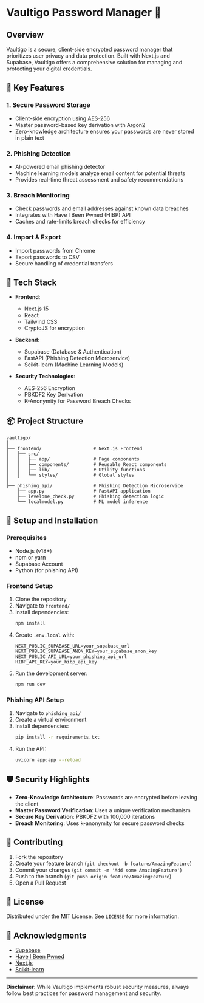 # Vaultigo Password Manager 🔐

## Overview

Vaultigo is a secure, client-side encrypted password manager that prioritizes user privacy and data protection. Built with Next.js and Supabase, Vaultigo offers a comprehensive solution for managing and protecting your digital credentials.

## 🌟 Key Features

### 1. Secure Password Storage

- Client-side encryption using AES-256
- Master password-based key derivation with Argon2
- Zero-knowledge architecture ensures your passwords are never stored in plain text

### 2. Phishing Detection

- AI-powered email phishing detector
- Machine learning models analyze email content for potential threats
- Provides real-time threat assessment and safety recommendations

### 3. Breach Monitoring

- Check passwords and email addresses against known data breaches
- Integrates with Have I Been Pwned (HIBP) API
- Caches and rate-limits breach checks for efficiency

### 4. Import & Export

- Import passwords from Chrome
- Export passwords to CSV
- Secure handling of credential transfers

## 🚀 Tech Stack

- **Frontend**:

  - Next.js 15
  - React
  - Tailwind CSS
  - CryptoJS for encryption

- **Backend**:

  - Supabase (Database & Authentication)
  - FastAPI (Phishing Detection Microservice)
  - Scikit-learn (Machine Learning Models)

- **Security Technologies**:
  - AES-256 Encryption
  - PBKDF2 Key Derivation
  - K-Anonymity for Password Breach Checks

## 📦 Project Structure

```
vaultigo/
│
├── frontend/                   # Next.js Frontend
│   ├── src/
│   │   ├── app/                # Page components
│   │   ├── components/         # Reusable React components
│   │   ├── lib/                # Utility functions
│   │   └── styles/             # Global styles
│
├── phishing_api/               # Phishing Detection Microservice
    ├── app.py                  # FastAPI application
    ├── levelone_check.py       # Phishing detection logic
    └── localmodel.py           # ML model inference

```

## 🔧 Setup and Installation

### Prerequisites

- Node.js (v18+)
- npm or yarn
- Supabase Account
- Python (for phishing API)

### Frontend Setup

1. Clone the repository
2. Navigate to `frontend/`
3. Install dependencies:
   ```bash
   npm install
   ```
4. Create `.env.local` with:
   ```
   NEXT_PUBLIC_SUPABASE_URL=your_supabase_url
   NEXT_PUBLIC_SUPABASE_ANON_KEY=your_supabase_anon_key
   NEXT_PUBLIC_API_URL=your_phishing_api_url
   HIBP_API_KEY=your_hibp_api_key
   ```
5. Run the development server:
   ```bash
   npm run dev
   ```

### Phishing API Setup

1. Navigate to `phishing_api/`
2. Create a virtual environment
3. Install dependencies:
   ```bash
   pip install -r requirements.txt
   ```
4. Run the API:
   ```bash
   uvicorn app:app --reload
   ```

## 🛡️ Security Highlights

- **Zero-Knowledge Architecture**: Passwords are encrypted before leaving the client
- **Master Password Verification**: Uses a unique verification mechanism
- **Secure Key Derivation**: PBKDF2 with 100,000 iterations
- **Breach Monitoring**: Uses k-anonymity for secure password checks

## 🤝 Contributing

1. Fork the repository
2. Create your feature branch (`git checkout -b feature/AmazingFeature`)
3. Commit your changes (`git commit -m 'Add some AmazingFeature'`)
4. Push to the branch (`git push origin feature/AmazingFeature`)
5. Open a Pull Request

## 📄 License

Distributed under the MIT License. See `LICENSE` for more information.

## 🙌 Acknowledgments

- [Supabase](https://supabase.com)
- [Have I Been Pwned](https://haveibeenpwned.com)
- [Next.js](https://nextjs.org)
- [Scikit-learn](https://scikit-learn.org)

---

**Disclaimer**: While Vaultigo implements robust security measures, always follow best practices for password management and security.
